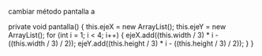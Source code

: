 cambiar método pantalla a 

private void pantalla() {
    this.ejeX = new ArrayList<Integer>();
    this.ejeY = new ArrayList<Integer>();
    for (int i = 1; i < 4; i++) {
        ejeX.add((this.width / 3) * i - ((this.width / 3) / 2));
        ejeY.add((this.height / 3) * i - ((this.height / 3) / 2));
    }
}